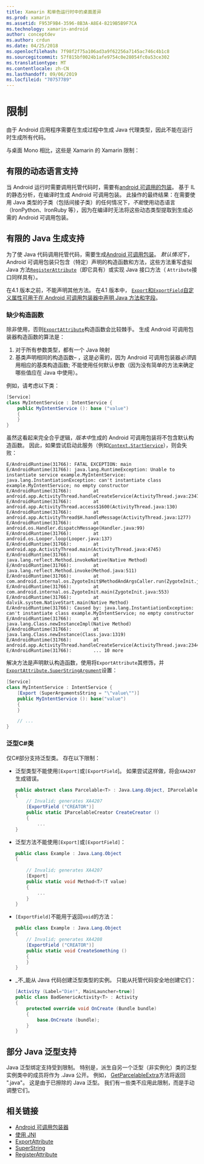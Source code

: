 ```yaml
---
title: Xamarin 和单色运行时中的桌面差异
ms.prod: xamarin
ms.assetid: F953F9B4-3596-8B3A-A8E4-8219B5B9F7CA
ms.technology: xamarin-android
author: conceptdev
ms.author: crdun
ms.date: 04/25/2018
ms.openlocfilehash: 7f98f2f75a106ad3a9f62256a7145ac746c4b1c8
ms.sourcegitcommit: 57f815bf0024b1afe9754c0e28054fc0a53ce302
ms.translationtype: MT
ms.contentlocale: zh-CN
ms.lasthandoff: 09/06/2019
ms.locfileid: "70757789"
---
```

# <a name="limitations"></a>限制

由于 Android 应用程序需要在生成过程中生成 Java 代理类型，因此不能在运行时生成所有代码。

与桌面 Mono 相比，这些是 Xamarin 的 Xamarin 限制：

## <a name="limited-dynamic-language-support"></a>有限的动态语言支持

 当 Android 运行时需要调用托管代码时，需要有[android 可调用的包装](~/android/platform/java-integration/android-callable-wrappers.md)。 基于 IL 的静态分析，在编译时生成 Android 可调用包装。 此操作的最终结果：在需要使用 Java 类型的子类（包括间接子类）的任何情况下，*不能*使用动态语言（IronPython、IronRuby 等），因为在编译时无法将这些动态类型提取到生成必需的 Android 可调用包装。

## <a name="limited-java-generation-support"></a>有限的 Java 生成支持

为了使 Java 代码调用托管代码，需要生成[Android 可调用包装](~/android/platform/java-integration/android-callable-wrappers.md)。 *默认情况*下，Android 可调用包装只包含（特定）声明的构造函数和方法，这些方法重写虚拟 Java 方法[`RegisterAttribute`](xref:Android.Runtime.RegisterAttribute)（即它具有）或实现 Java 接口方法（ `Attribute`接口同样具有）。
  
在4.1 版本之前，不能声明其他方法。 在4.1 版本中， [ `Export`和`ExportField`自定义属性可用于在 Android 可调用包装器中声明 Java 方法和字段](~/android/platform/java-integration/working-with-jni.md)。

### <a name="missing-constructors"></a>缺少构造函数

除非使用，否则[`ExportAttribute`](xref:Java.Interop.ExportAttribute)构造函数会比较棘手。 生成 Android 可调用包装器构造函数的算法是：

1. 对于所有参数类型，都有一个 Java 映射
2. 基类声明相同的构造函数&ndash; ，这是必需的，因为 Android 可调用包装器*必须*调用相应的基类构造函数; 不能使用任何默认参数（因为没有简单的方法来确定哪些值应在 Java 中使用）。

例如，请考虑以下类：

```csharp
[Service]
class MyIntentService : IntentService {
    public MyIntentService (): base ("value")
    {
    }
}
```

虽然这看起来完全合乎逻辑，*版本中*生成的 Android 可调用包装将不包含默认构造函数。 因此，如果尝试启动此服务（例如[`Context.StartService`](xref:Android.Content.Context.StartService*)），则会失败：

```shell
E/AndroidRuntime(31766): FATAL EXCEPTION: main
E/AndroidRuntime(31766): java.lang.RuntimeException: Unable to instantiate service example.MyIntentService: java.lang.InstantiationException: can't instantiate class example.MyIntentService; no empty constructor
E/AndroidRuntime(31766):        at android.app.ActivityThread.handleCreateService(ActivityThread.java:2347)
E/AndroidRuntime(31766):        at android.app.ActivityThread.access$1600(ActivityThread.java:130)
E/AndroidRuntime(31766):        at android.app.ActivityThread$H.handleMessage(ActivityThread.java:1277)
E/AndroidRuntime(31766):        at android.os.Handler.dispatchMessage(Handler.java:99)
E/AndroidRuntime(31766):        at android.os.Looper.loop(Looper.java:137)
E/AndroidRuntime(31766):        at android.app.ActivityThread.main(ActivityThread.java:4745)
E/AndroidRuntime(31766):        at java.lang.reflect.Method.invokeNative(Native Method)
E/AndroidRuntime(31766):        at java.lang.reflect.Method.invoke(Method.java:511)
E/AndroidRuntime(31766):        at com.android.internal.os.ZygoteInit$MethodAndArgsCaller.run(ZygoteInit.java:786)
E/AndroidRuntime(31766):        at com.android.internal.os.ZygoteInit.main(ZygoteInit.java:553)
E/AndroidRuntime(31766):        at dalvik.system.NativeStart.main(Native Method)
E/AndroidRuntime(31766): Caused by: java.lang.InstantiationException: can't instantiate class example.MyIntentService; no empty constructor
E/AndroidRuntime(31766):        at java.lang.Class.newInstanceImpl(Native Method)
E/AndroidRuntime(31766):        at java.lang.Class.newInstance(Class.java:1319)
E/AndroidRuntime(31766):        at android.app.ActivityThread.handleCreateService(ActivityThread.java:2344)
E/AndroidRuntime(31766):        ... 10 more
```

解决方法是声明默认构造函数，使用将`ExportAttribute`其修饰，并[`ExportAttribute.SuperStringArgument`](xref:Java.Interop.ExportAttribute.SuperArgumentsString)设置： 

```csharp
[Service]
class MyIntentService : IntentService {
    [Export (SuperArgumentsString = "\"value\"")]
    public MyIntentService (): base("value")
    {
    }

    // ...
}
```

### <a name="generic-c-classes"></a>泛型C#类

仅C#部分支持泛型类。 存在以下限制：

- 泛型类型不能使用`[Export]`或`[ExportField`]。 如果尝试这样做，将会`XA4207`生成错误。

    ```csharp
    public abstract class Parcelable<T> : Java.Lang.Object, IParcelable
    {
        // Invalid; generates XA4207
        [ExportField ("CREATOR")]
        public static IParcelableCreator CreateCreator ()
        {
            ...
    }
    ```

- 泛型方法不能使用`[Export]`或`[ExportField]`：

    ```csharp
    public class Example : Java.Lang.Object
    {
        
        // Invalid; generates XA4207
        [Export]
        public static void Method<T>(T value)
        {
            ...
        }
    }
    ```

- `[ExportField]`不能用于返回`void`的方法：

    ```csharp
    public class Example : Java.Lang.Object
    {
        // Invalid; generates XA4208
        [ExportField ("CREATOR")]
        public static void CreateSomething ()
        {
        }
    }
    ```

- _不_能从 Java 代码创建泛型类型的实例。
    只能从托管代码安全地创建它们：

    ```csharp
    [Activity (Label="Die!", MainLauncher=true)]
    public class BadGenericActivity<T> : Activity
    {
        protected override void OnCreate (Bundle bundle)
        {
            base.OnCreate (bundle);
        }
    }
    ```

## <a name="partial-java-generics-support"></a>部分 Java 泛型支持

Java 泛型绑定支持受到限制。 特别是，派生自另一个泛型（非实例化）类的泛型实例类中的成员将作为 .Java 公开。 例如， [GetParcelableExtra](xref:Android.Content.Intent.GetParcelableExtra*)方法将返回 ".java"。 这是由于已擦除的 Java 泛型。
我们有一些类不应用此限制，而是手动调整它们。

## <a name="related-links"></a>相关链接

- [Android 可调用包装器](~/android/platform/java-integration/android-callable-wrappers.md)
- [使用 JNI](~/android/platform/java-integration/working-with-jni.md)
- [ExportAttribute](xref:Java.Interop.ExportAttribute)
- [SuperString](xref:Java.Interop.ExportAttribute.SuperArgumentsString)
- [RegisterAttribute](xref:Android.Runtime.RegisterAttribute)
